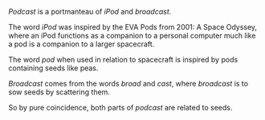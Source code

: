 *Podcast* is a portmanteau of *iPod* and *broadcast*.

The word *iPod* was inspired by the EVA Pods from 2001: A Space Odyssey, where an iPod functions as a companion to a personal computer much like a pod is a companion to a larger spacecraft.

The word *pod* when used in relation to spacecraft is inspired by pods containing seeds like peas.

*Broadcast* comes from the words *broad* and *cast*, where *broadcast* is to sow seeds by scattering them.

So by pure coincidence, both parts of *podcast* are related to seeds.